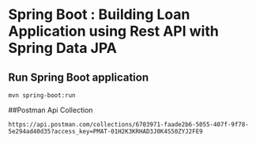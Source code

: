 # Spring Boot : Building Loan Application using Rest API with Spring Data JPA

## Run Spring Boot application
```
mvn spring-boot:run
```

##Postman Api Collection
```
https://api.postman.com/collections/6703971-faade2b6-5055-407f-9f78-5e294ad40d35?access_key=PMAT-01H2K3KRHAD3J0K4S50ZYJ2FE9
```

